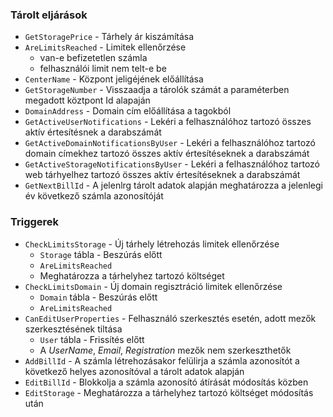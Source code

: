 ### Tárolt eljárások

- `GetStoragePrice` - Tárhely ár kiszámítása
- `AreLimitsReached` - Limitek ellenőrzése
  - van-e befizetetlen számla
  - felhasználói limit nem telt-e be
- `CenterName` - Központ jeligéjének előállítása
- `GetStorageNumber` - Visszaadja a tárolók számát a paraméterben megadott köztpont Id alapaján
- `DomainAddress` - Domain cím előállítása a tagokból
- `GetActiveUserNotifications` - Lekéri a felhasználóhoz tartozó összes aktív értesítésnek a darabszámát
- `GetActiveDomainNotificationsByUser` - Lekéri a felhasználóhoz tartozó domain címekhez tartozó összes aktív értesítéseknek a darabszámát
- `GetActiveStorageNotificationsByUser` - Lekéri a felhasználóhoz tartozó web tárhyelhez tartozó összes aktív értesítéseknek a darabszámát
- `GetNextBillId` - A jelenlrg tárolt adatok alapján meghatározza a jelenlegi év következő számla azonosítóját

### Triggerek

- `CheckLimitsStorage` - Új tárhely létrehozás limitek ellenőrzése
  - `Storage` tábla - Beszúrás előtt
  - `AreLimitsReached`
  - Meghatározza a tárhelyhez tartozó költséget
- `CheckLimitsDomain` - Új domain regisztráció limitek ellenőrzése
  - `Domain` tábla - Beszúrás előtt
  - `AreLimitsReached`
- `CanEditUserProperties` - Felhasználó szerkesztés esetén, adott mezők szerkesztésének tiltása
  - `User` tábla - Frissítés előtt
  - A _UserName_, _Email_, _Registration_ mezők nem szerkeszthetők
- `AddBillId` - A számla létrehozásakor felülirja a számla azonosítót a következő helyes azonosítóval a tárolt adatok alapján
- `EditBillId` - Blokkolja a számla azonosító átírását módosítás közben
- `EditStorage` - Meghatározza a tárhelyhez tartozó költséget módosítás után

<div class="page-break"></div>
